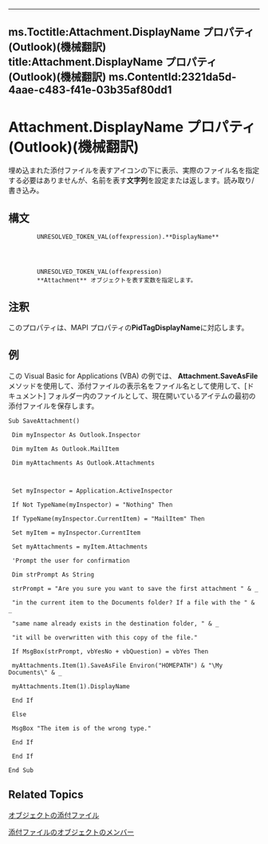

---
ms.Toctitle:Attachment.DisplayName プロパティ (Outlook)(機械翻訳)
title:Attachment.DisplayName プロパティ (Outlook)(機械翻訳)
ms.ContentId:2321da5d-4aae-c483-f41e-03b35af80dd1
---
# Attachment.DisplayName プロパティ (Outlook)(機械翻訳)




埋め込まれた添付ファイルを表すアイコンの下に表示、実際のファイル名を指定する必要はありませんが、名前を表す**文字列**を設定または返します。読み取り/書き込み。

## 構文

            UNRESOLVED_TOKEN_VAL(offexpression).**DisplayName**




            UNRESOLVED_TOKEN_VAL(offexpression)
            **Attachment** オブジェクトを表す変数を指定します。



## 注釈
このプロパティは、MAPI プロパティの**PidTagDisplayName**に対応します。



## 例
この Visual Basic for Applications (VBA) の例では、 **Attachment.SaveAsFile**メソッドを使用して、添付ファイルの表示名をファイル名として使用して、[ドキュメント] フォルダー内のファイルとして、現在開いているアイテムの最初の添付ファイルを保存します。

```vba
Sub SaveAttachment() 
 
 Dim myInspector As Outlook.Inspector 
 
 Dim myItem As Outlook.MailItem 
 
 Dim myAttachments As Outlook.Attachments 
 
 
 
 Set myInspector = Application.ActiveInspector 
 
 If Not TypeName(myInspector) = "Nothing" Then 
 
 If TypeName(myInspector.CurrentItem) = "MailItem" Then 
 
 Set myItem = myInspector.CurrentItem 
 
 Set myAttachments = myItem.Attachments 
 
 'Prompt the user for confirmation 
 
 Dim strPrompt As String 
 
 strPrompt = "Are you sure you want to save the first attachment " & _ 
 
 "in the current item to the Documents folder? If a file with the " & _ 
 
 "same name already exists in the destination folder, " & _ 
 
 "it will be overwritten with this copy of the file." 
 
 If MsgBox(strPrompt, vbYesNo + vbQuestion) = vbYes Then 
 
 myAttachments.Item(1).SaveAsFile Environ("HOMEPATH") & "\My Documents\" & _ 
 
 myAttachments.Item(1).DisplayName 
 
 End If 
 
 Else 
 
 MsgBox "The item is of the wrong type." 
 
 End If 
 
 End If 
 
End Sub
```




## Related Topics

[オブジェクトの添付ファイル](3e11582b-ac90-0948-bc37-506570bb287b.md)

[添付ファイルのオブジェクトのメンバー](f4870da5-c632-3d18-3038-b64b67777ecc.md)




